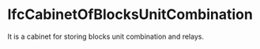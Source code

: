 IfcCabinetOfBlocksUnitCombination
=================================
It is a cabinet for storing blocks unit combination and relays.


